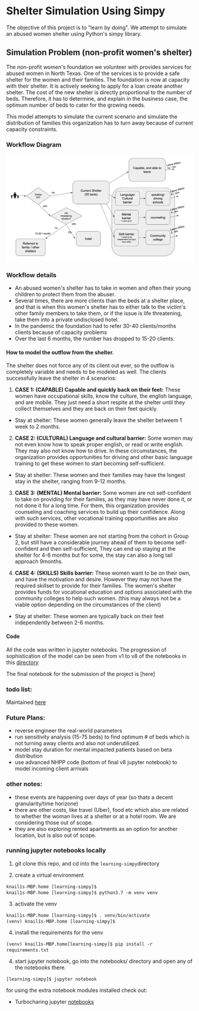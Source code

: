 # Shelter Simulation Using Simpy
The objective of this project is to "learn by doing". We attempt to simulate an abused women shelter using Python's simpy library.


## Simulation Problem (non-profit women's shelter)

The non-profit women's foundation we volunteer with provides services for abused women in North Texas. One of the services is to provide a safe shelter for the women and their families.
The foundation is now at capacity with their shelter. It is actively seeking to apply for a loan create another shelter. The cost of the new shelter is directly proportional to the number of beds. Therefore, it has to determine, and explain in the business case, the optimum number of beds to cater for the growing needs.

This model attempts to simulate the current scenario and simulate the distribution of families this organization has to turn away because of current capacity constraints.

### Workflow Diagram

![The workflow for clients coming into the shelter](images/shelter-workflow.png "Shelter Workflow")



### Workflow details

- An abused women's shelter has to take in women and often their young children to protect them from the abuser. 
- Several times, there are more clients than the beds at a shelter place, and that is when this women's shelter has to either talk to the victim's other family members to take them, or if the issue is life threatening, take them into a private undisclosed hotel.
- In the pandemic the foundation had to refer 30-40 clients/months clients because of capacity problems
- Over the last 6 months, the number has dropped to 15-20 clients.


#### How to model the outflow from the shelter. 


The shelter does not force any of its client out ever, so the outflow is completely variable and needs to be modeled as well. The clients successfully leave the shelter in 4 scenarios:

1. **CASE 1: (CAPABLE) Capable and quickly back on their feet:** These women have occupational skills, know the culture, the english language, and are mobile. They just need a short respite at the shelter until they collect themselves and they are back on their feet quickly.
- Stay at shelter: These women generally leave the shelter betweem 1 week to 2 months.

2. **CASE 2: (CULTURAL) Language and cultural barrier:** Some women may not even know how to speak proper english, or read or write english. They may also not know how to drive. In these circumstances, the organization provides opportunities for driving and other basic language training to get these women to start becoming self-sufficient. 
- Stay at shelter: These women and their families may have the longest stay in the shelter, ranging from 9-12 months.

3. **CASE 3: (MENTAL) Mental barrier:** Some women are not self-confident to take on providing for their families, as they may have never done it, or not done it for a long time. For them, this organization provides counseling and coaching services to build up their confidence. Along with such services, other vocational training opportunities are also provided to these women.
- Stay at shelter: These women are not starting from the cohort in Group 2, but still have a considerable journey ahead of them to become self-confident and then self-sufficient, They can end up staying at the shelter for 4-6 months but for some, the stay can also a long tail approach 9months.

4. **CASE 4: (SKILLS) Skills barrier:** These women want to be on their own, and have the motivation and desire. However they may not have the required skillset to provide for their families. The women's shelter provides funds for vocational education and options associated with the community colleges to help such women. (this may always not be a viable option depending on the circumstances of the client)
- Stay at shelter: These women are typically back on their feet independently between 2-6 months.


#### Code 

All the code was written in jupyter notebooks. The progression of sophistication of the model  can be seen  from v1 to v8 of the notebooks in this [directory](https://github.com/sim-team-z/learning-simpy/tree/main/notebooks)

The final notebook for the submission of the project is [here]


### todo list:

Maintained [here](https://docs.google.com/spreadsheets/d/1JxEUYGeIJr_GaAnwlvuwT7JyXx9fI1BQMFuis9mdcBY/edit#gid=0)


### Future Plans:

- reverse engineer the real-world parameters
- run sensitivity analysis (15-75 beds) to find optimum # of beds which is not turning away clients and also not underutilized.
- model stay duration for mental impacted patients based on beta distribution
- use advanced NHPP code (bottom of final v8 jupyter notebook) to model incoming client arrivals

### other notes:

- these events are happening over days of year (so thats a decent granularity/time horizone)
- there are other costs, like travel (Uber), food etc which also are related to whether the woman lives at a shelter or at a hotel room. We are considering those out of scope.
- they are also exploring rented apartments as an option for another location, but is also out of scope.



### running jupyter notebooks locally

1. git clone this repo, and cd into the `learning-simpy`directory

2. create a virtual environment 

```
knail1s-MBP.home [learning-simpy]$
knail1s-MBP.home [learning-simpy]$ python3.7 -m venv venv
```

3. activate the venv

```
knail1s-MBP.home [learning-simpy]$ . venv/bin/activate
(venv) knail1s-MBP.home [learning-simpy]$
```

4. install the requirements for the venv
```
(venv) knail1s-MBP.home[learning-simpy]$ pip install -r requirements.txt
```

4. start jupyter notebook, go into the notebooks/ directory and open any of the notebooks there.

```
[learning-simpy]$ jupyter notebook
```


for using the extra notebook modules installed check out:

- Turbocharing jupyter [notebooks](https://towardsdatascience.com/supercharging-jupyter-notebooks-e22f5ad7ca18)